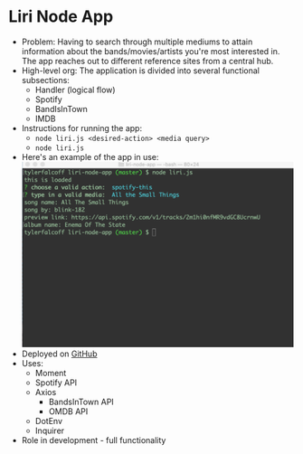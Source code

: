 # Liri Node App

*  Problem: Having to search through multiple mediums to attain information about the bands/movies/artists you're most interested in. The app reaches out to different reference sites from a central hub.
* High-level org: The application is divided into several functional subsections:
    * Handler (logical flow)
    * Spotify
    * BandIsInTown
    * IMDB
* Instructions for running the app:
    * `node liri.js <desired-action> <media query>`
    * `node liri.js`
* Here's an example of the app in use:
    ![terminal screenshot](./images/terminal_screenshot.png)
* Deployed on [GitHub](https://github.com/tyfal/liri-node-app)
* Uses:
    * Moment
    * Spotify API
    * Axios
        * BandsInTown API
        * OMDB API
    * DotEnv
    * Inquirer
* Role in development - full functionality

